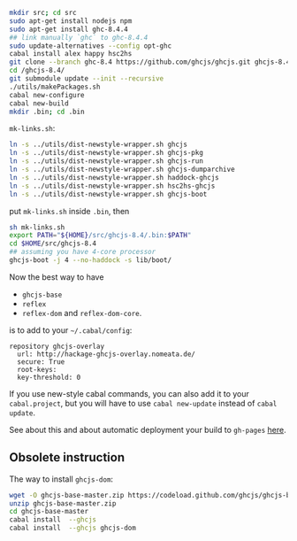 ```bash
mkdir src; cd src
sudo apt-get install nodejs npm
sudo apt-get install ghc-8.4.4
## link manually `ghc` to ghc-8.4.4
sudo update-alternatives --config opt-ghc
cabal install alex happy hsc2hs
git clone --branch ghc-8.4 https://github.com/ghcjs/ghcjs.git ghcjs-8.4
cd /ghcjs-8.4/
git submodule update --init --recursive
./utils/makePackages.sh
cabal new-configure
cabal new-build
mkdir .bin; cd .bin
```

`mk-links.sh`:
```bash
ln -s ../utils/dist-newstyle-wrapper.sh ghcjs
ln -s ../utils/dist-newstyle-wrapper.sh ghcjs-pkg
ln -s ../utils/dist-newstyle-wrapper.sh ghcjs-run
ln -s ../utils/dist-newstyle-wrapper.sh ghcjs-dumparchive
ln -s ../utils/dist-newstyle-wrapper.sh haddock-ghcjs
ln -s ../utils/dist-newstyle-wrapper.sh hsc2hs-ghcjs
ln -s ../utils/dist-newstyle-wrapper.sh ghcjs-boot
```
put `mk-links.sh` inside `.bin`, then
```bash
sh mk-links.sh
export PATH="${HOME}/src/ghcjs-8.4/.bin:$PATH"
cd $HOME/src/ghcjs-8.4
## assuming you have 4-core processor
ghcjs-boot -j 4 --no-haddock -s lib/boot/
```
Now the best way to have

 * `ghcjs-base`
 * `reflex`
 * `reflex-dom` and `reflex-dom-core`.


is to add to your `~/.cabal/config`:

```
repository ghcjs-overlay
  url: http://hackage-ghcjs-overlay.nomeata.de/
  secure: True
  root-keys:
  key-threshold: 0
```

If you use new-style cabal commands, you can also add it to your
`cabal.project`, but you will have to use `cabal new-update` instead of `cabal
update`.

See about this and about automatic deployment your build to `gh-pages` [here](https://github.com/nomeata/hackage-ghcjs-overlay/blob/master/README.md).

Obsolete instruction
--------------------

The way to install `ghcjs-dom`:
```bash
wget -O ghcjs-base-master.zip https://codeload.github.com/ghcjs/ghcjs-base/zip/master
unzip ghcjs-base-master.zip
cd ghcjs-base-master
cabal install  --ghcjs
cabal install  --ghcjs ghcjs-dom
```
